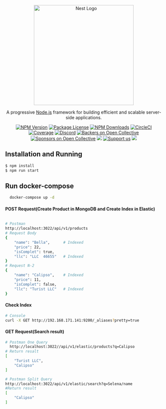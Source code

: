 <p align="center">
  <a href="http://nestjs.com/" target="blank"><img src="https://nestjs.com/img/logo_text.svg" width="320" alt="Nest Logo" /></a>
</p>

[circleci-image]: https://img.shields.io/circleci/build/github/nestjs/nest/master?token=abc123def456
[circleci-url]: https://circleci.com/gh/nestjs/nest

  <p align="center">A progressive <a href="http://nodejs.org" target="_blank">Node.js</a> framework for building efficient and scalable server-side applications.</p>
    <p align="center">
<a href="https://www.npmjs.com/~nestjscore" target="_blank"><img src="https://img.shields.io/npm/v/@nestjs/core.svg" alt="NPM Version" /></a>
<a href="https://www.npmjs.com/~nestjscore" target="_blank"><img src="https://img.shields.io/npm/l/@nestjs/core.svg" alt="Package License" /></a>
<a href="https://www.npmjs.com/~nestjscore" target="_blank"><img src="https://img.shields.io/npm/dm/@nestjs/common.svg" alt="NPM Downloads" /></a>
<a href="https://circleci.com/gh/nestjs/nest" target="_blank"><img src="https://img.shields.io/circleci/build/github/nestjs/nest/master" alt="CircleCI" /></a>
<a href="https://coveralls.io/github/nestjs/nest?branch=master" target="_blank"><img src="https://coveralls.io/repos/github/nestjs/nest/badge.svg?branch=master#9" alt="Coverage" /></a>
<a href="https://discord.gg/G7Qnnhy" target="_blank"><img src="https://img.shields.io/badge/discord-online-brightgreen.svg" alt="Discord"/></a>
<a href="https://opencollective.com/nest#backer" target="_blank"><img src="https://opencollective.com/nest/backers/badge.svg" alt="Backers on Open Collective" /></a>
<a href="https://opencollective.com/nest#sponsor" target="_blank"><img src="https://opencollective.com/nest/sponsors/badge.svg" alt="Sponsors on Open Collective" /></a>
  <a href="https://paypal.me/kamilmysliwiec" target="_blank"><img src="https://img.shields.io/badge/Donate-PayPal-ff3f59.svg"/></a>
    <a href="https://opencollective.com/nest#sponsor"  target="_blank"><img src="https://img.shields.io/badge/Support%20us-Open%20Collective-41B883.svg" alt="Support us"></a>
  <a href="https://twitter.com/nestframework" target="_blank"><img src="https://img.shields.io/twitter/follow/nestframework.svg?style=social&label=Follow"></a>
</p>

## Installation and Running

```sh
$ npm install
$ npm run start
```

## Run docker-compose  
```sh
  docker-compose up -d

```

#### POST Request(Create Product in MongoDB and Create Index in Elastic)
```bash

# Postman
http://localhost:3022/api/v1/products
# Request Body
{
    "name": "Bella",      # Indexed
    "price": 22,
    "isComplet": true,
    "llc": "LLC  46655"   # Indexed
}
# Request N-2
{
    "name": "Calipso",    # Indexed 
    "price": 11,
    "isComplet": false,
    "llc": "Turist LLC"   # Indexed
}
```
#### Check Index
```bash
# Console
curl -X GET http://192.168.171.141:9200/_aliases?pretty=true

```


#### GET Request(Search result)

```sh
# Postman One Query
  http://localhost:3022//api/v1/elastic/products?q=Calipso
# Return resalt
[
    "Turist LLC",
    "Calipso"
]

# Postman Split Query
http://localhost:3022/api/v1/elastic/search?q=Selena/name
#Return result
[
    "Calipso"
]
```